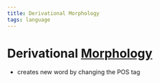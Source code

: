 ```yaml
---
title: Derivational Morphology
tags: language
---
```


# Derivational [Morphology](Morphology.md)
- creates new word by changing the POS tag
































































